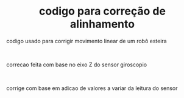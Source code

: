 
<h1 align="center">  codigo para correção de alinhamento  </h1>


<p>codigo usado para corrigir movimento linear de um robô esteira </p>
<br>
<p> correcao feita com base no eixo Z do sensor giroscopio </p>
<br>
<p>corrige com base em adicao de valores a variar da leitura do sensor</p>
